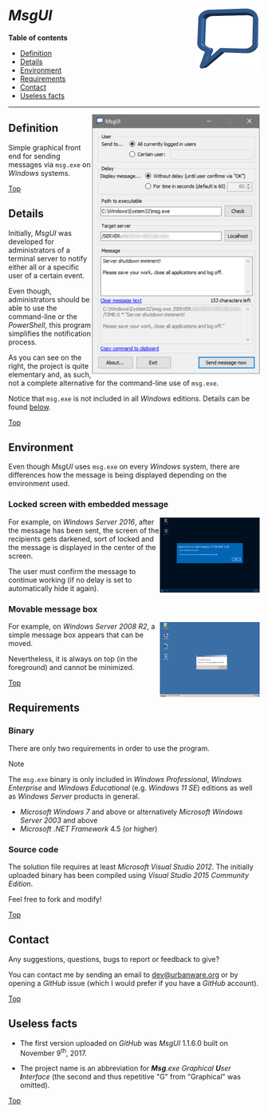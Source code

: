 # *MsgUI* <img src="https://raw.githubusercontent.com/urbanware-org/msgui/main/Source/MsgUI/Resources/Logo/MsgUI_256x256.png" alt="MsgUI logo" height="128px" width="128px" align="right"/>

**Table of contents**
*   [Definition](#definition)
*   [Details](#details)
*   [Environment](#environment)
*   [Requirements](#requirements)
*   [Contact](#contact)
*   [Useless facts](#useless-facts)

----

<img src="https://raw.githubusercontent.com/urbanware-org/msgui/main/Stuff/GitHub/MsgUI.png" alt="MsgUI" width="336px" align="right"/>

## Definition

Simple graphical front end for sending messages via `msg.exe` on *Windows* systems.

[Top](#msgui-)

## Details

Initially, *MsgUI* was developed for administrators of a terminal server to notify either all or a specific user of a certain event.

Even though, administrators should be able to use the command-line or the *PowerShell*, this program simplifies the notification process.

As you can see on the right, the project is quite elementary and, as such, not a complete alternative for the command-line use of `msg.exe`.

Notice that `msg.exe` is not included in all *Windows* editions. Details can be found [below](#requirements).

[Top](#msgui-)

## Environment

Even though *MsgUI* uses `msg.exe` on every *Windows* system, there are differences how the message is being displayed depending on the environment used.

### Locked screen with embedded message

<img src="https://raw.githubusercontent.com/urbanware-org/msgui/main/Stuff/GitHub/MsgUI_Win2016.png" alt="MsgUI on Windows Server 2016" width="200px" align="right"/>For example, on *Windows Server 2016*, after the message has been sent, the screen of the recipients gets darkened, sort of locked and the message is displayed in the center of the screen.

The user must confirm the message to continue working (if no delay is set to automatically hide it again).

### Movable message box

<img src="https://raw.githubusercontent.com/urbanware-org/msgui/main/Stuff/GitHub/MsgUI_Win2008.png" alt="MsgUI on Windows Server 2008 R2" width="200px" align="right"/>For example, on *Windows Server 2008 R2*, a simple message box appears that can be moved.

Nevertheless, it is always on top (in the foreground) and cannot be minimized.

[Top](#msgui-)

## Requirements

### Binary

There are only two requirements in order to use the program.

> [!NOTE]
> The `msg.exe` binary is only included in *Windows Professional*, *Windows Enterprise* and *Windows Educational* (e.g. *Windows 11 SE*) editions as well as *Windows Server* products in general.

*   *Microsoft Windows 7* and above or alternatively *Microsoft Windows Server 2003* and above
*   *Microsoft .NET Framework* 4.5 (or higher)

### Source code

The solution file requires at least *Microsoft Visual Studio 2012*. The initially uploaded binary has been compiled using *Visual Studio 2015 Community Edition*.

Feel free to fork and modify!

[Top](#msgui-)

## Contact

Any suggestions, questions, bugs to report or feedback to give?

You can contact me by sending an email to [dev@urbanware.org](mailto:dev@urbanware.org) or by opening a *GitHub* issue (which I would prefer if you have a *GitHub* account).

[Top](#msgui-)

## Useless facts

*   The first version uploaded on *GitHub* was *MsgUI* 1.1.6.0 built on November 9<sup>th</sup>, 2017.

*   The project name is an abbreviation for ***Msg**.exe Graphical **U**ser **I**nterface* (the second and thus repetitive "G" from "Graphical" was omitted).


[Top](#msgui-)

